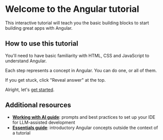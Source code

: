 # Welcome to the Angular tutorial

This interactive tutorial will teach you the basic building blocks to start building great apps with Angular.

## How to use this tutorial

You'll need to have basic familiarity with HTML, CSS and JavaScript to understand Angular.

Each step represents a concept in Angular. You can do one, or all of them.

If you get stuck, click "Reveal answer" at the top.

Alright, let's [get started](/tutorials/learn-angular/1-components-in-angular).

## Additional resources

* **[Working with AI guide](/ai/develop-with-ai)**: prompts and best practices to set up your IDE for LLM-assisted development
* **[Essentials guide](/guide/essentials)**: introductory Angular concepts outside the context of a tutorial
